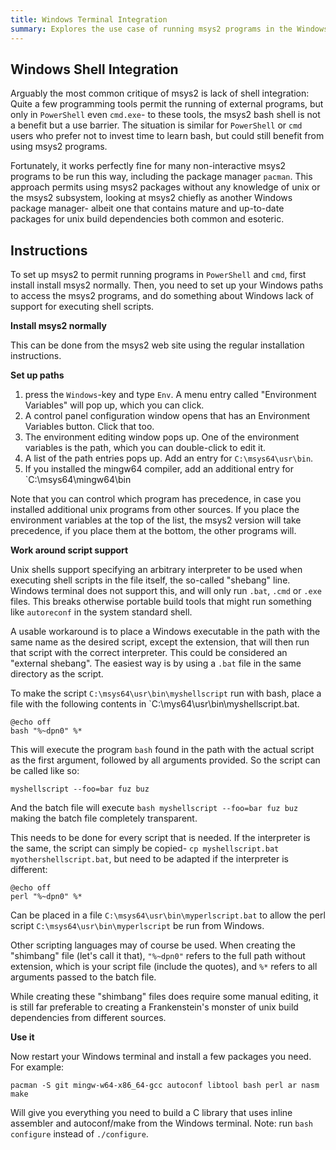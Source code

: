 ```yaml
---
title: Windows Terminal Integration 
summary: Explores the use case of running msys2 programs in the Windows terminal for better integration with other systems
---
```


Windows Shell Integration
-------------------------

Arguably the most common critique of msys2 is lack of shell integration: Quite a few programming tools permit the running of external programs, but only in `PowerShell` even `cmd.exe`- to these tools, the msys2 bash shell is not a benefit but a use barrier. The situation is similar for `PowerShell` or `cmd` users who prefer not to invest time to learn bash, but could still benefit from using msys2 programs.

Fortunately, it works perfectly fine for many non-interactive msys2 programs to be run this way, including the package manager `pacman`. This approach permits using msys2 packages without any knowledge of unix or the msys2 subsystem, looking at msys2 chiefly as another Windows package manager- albeit one that contains mature and up-to-date packages for unix build dependencies both common and esoteric.

Instructions
------------

To set up msys2 to permit running programs in `PowerShell` and `cmd`, first install install msys2 normally. Then, you need to set up your Windows paths to access the msys2 programs, and do something about Windows lack of support for executing shell scripts.

**Install msys2 normally**

This can be done from the msys2 web site using the regular installation instructions.

**Set up paths**

1. press the `Windows`-key and type `Env`. A menu entry called "Environment Variables" will pop up, which you can click.
2. A control panel configuration window opens that has an Environment Variables button. Click that too.
3. The environment editing window pops up. One of the environment variables is the path, which you can double-click to edit it.
4. A list of the path entries pops up. Add an entry for `C:\msys64\usr\bin`.
5. If you installed the mingw64 compiler, add an additional entry for `C:\msys64\mingw64\bin

Note that you can control which program has precedence, in case you installed additional unix programs from other sources. If you place the environment variables at the top of the list, the msys2 version will take precedence, if you place them at the bottom, the other programs will.

**Work around script support**

Unix shells support specifying an arbitrary interpreter to be used when executing shell scripts in the file itself, the so-called "shebang" line. Windows terminal does not support this, and will only run `.bat`, `.cmd` or `.exe` files. This breaks otherwise portable build tools that might run something like `autoreconf` in the system standard shell.

A usable workaround is to place a Windows executable in the path with the same name as the desired script, except the extension, that will then run that script with the correct interpreter. This could be considered an "external shebang". The easiest way is by using a `.bat` file in the same directory as the script.

To make the script `C:\msys64\usr\bin\myshellscript` run with bash, place a file with the following contents in `C:\mys64\usr\bin\myshellscript.bat.

    @echo off
    bash "%~dpn0" %*

This will execute the program `bash` found in the path with the actual script as the first argument, followed by all arguments provided. So the script can be called like so:

    myshellscript --foo=bar fuz buz

And the batch file will execute `bash myshellscript --foo=bar fuz buz` making the batch file completely transparent.

This needs to be done for every script that is needed. If the interpreter is the same, the script can simply be copied- `cp myshellscript.bat myothershellscript.bat`, but need to be adapted if the interpreter is different:

    @echo off
    perl "%~dpn0" %*

Can be placed in a file `C:\msys64\usr\bin\myperlscript.bat` to allow the perl script `C:\msys64\usr\bin\myperlscript` be run from Windows.

Other scripting languages may of course be used. When creating the "shimbang" file (let's call it that), `"%~dpn0"` refers to the full path without extension, which is your script file (include the quotes), and `%*` refers to all arguments passed to the batch file. 

While creating these "shimbang" files does require some manual editing, it is still far preferable to creating a Frankenstein's monster of unix build dependencies from different sources.

**Use it**

Now restart your Windows terminal and install a few packages you need. For example:

`pacman -S git mingw-w64-x86_64-gcc autoconf libtool bash perl ar nasm make`

Will give you everything you need to build a C library that uses inline assembler and autoconf/make from the Windows terminal. Note: run `bash configure` instead of `./configure`.

